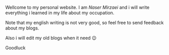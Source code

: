 ---
---
Wellcome to my personal website. I am *Naser Mirzaei* and i will write everything i learned in my life about my occupation.

Note that my english writing is not very good, so feel free to send feedback about my blogs.

Also i will edit my old blogs when it need :wink:

Goodluck